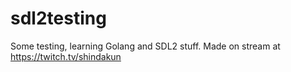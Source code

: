 # sdl2testing

Some testing, learning Golang and SDL2 stuff.
Made on stream at https://twitch.tv/shindakun